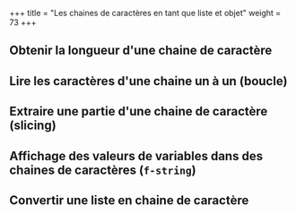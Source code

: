 +++
title = "Les chaines de caractères en tant que liste et objet"
weight = 73
+++

## Obtenir la longueur d'une chaine de caractère

## Lire les caractères d'une chaine un à un (boucle)

## Extraire une partie d'une chaine de caractère (slicing)

## Affichage des valeurs de variables dans des chaines de caractères (`f-string`)

## Convertir une liste en chaine de caractère

